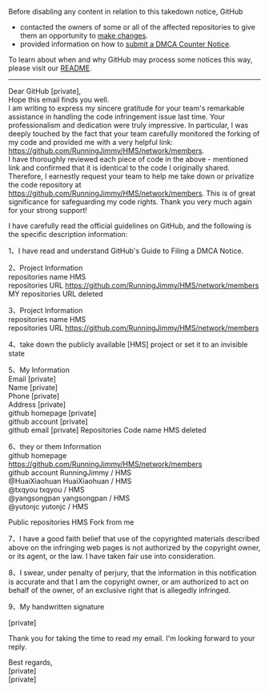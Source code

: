 Before disabling any content in relation to this takedown notice, GitHub
- contacted the owners of some or all of the affected repositories to give them an opportunity to [make changes](https://docs.github.com/en/github/site-policy/dmca-takedown-policy#a-how-does-this-actually-work).
- provided information on how to [submit a DMCA Counter Notice](https://docs.github.com/en/articles/guide-to-submitting-a-dmca-counter-notice).

To learn about when and why GitHub may process some notices this way, please visit our [README](https://github.com/github/dmca/blob/master/README.md#anatomy-of-a-takedown-notice).

---

Dear GitHub [private],   
Hope this email finds you well.  
I am writing to express my sincere gratitude for your team's remarkable assistance in handling the code infringement issue last time. Your professionalism and dedication were truly impressive. In particular, I was deeply touched by the fact that your team carefully monitored the forking of my code and provided me with a very helpful link: https://github.com/RunningJimmy/HMS/network/members.  
I have thoroughly reviewed each piece of code in the above - mentioned link and confirmed that it is identical to the code I originally shared. Therefore, I earnestly request your team to help me take down or privatize the code repository at https://github.com/RunningJimmy/HMS/network/members. This is of great significance for safeguarding my code rights. Thank you very much again for your strong support!

I have carefully read the official guidelines on GitHub, and the following is the specific description information:

1、I have read and understand GitHub's Guide to Filing a DMCA Notice.

2、Project Information  
repositories name HMS  
repositories URL https://github.com/RunningJimmy/HMS/network/members  
MY repositories URL deleted

3、Project Information  
repositories name HMS   
repositories URL https://github.com/RunningJimmy/HMS/network/members

4、take down the publicly available [HMS] project or set it to an invisible state

5、My Information  
Email [private]  
Name [private]  
Phone [private]  
Address [private]  
github homepage [private]  
github account [private]  
github email [private]
Repositories Code name HMS deleted

6、they or them Information  
github homepage https://github.com/RunningJimmy/HMS/network/members  
github account RunningJimmy / HMS  
 @HuaiXiaohuan HuaiXiaohuan / HMS  
 @txqyou txqyou / HMS  
 @yangsongpan yangsongpan / HMS  
 @yutonjc yutonjc / HMS  

Public repositories HMS Fork from me

7、I have a good faith belief that use of the copyrighted materials described above on the infringing web pages is not authorized by the copyright owner, or its agent, or the law. I have taken fair use into consideration.

8、I swear, under penalty of perjury, that the information in this notification is accurate and that I am the copyright owner, or am authorized to act on behalf of the owner, of an exclusive right that is allegedly infringed.

9、My handwritten signature

[private]

Thank you for taking the time to read my email. I'm looking forward to your reply.

Best regards,  
[private]  
[private]

